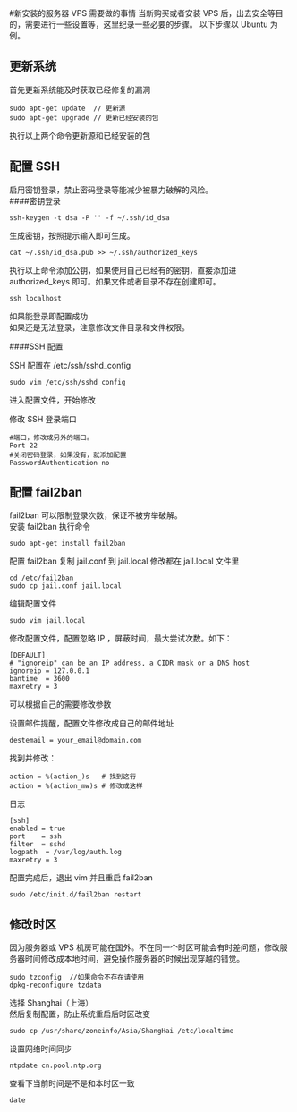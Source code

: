 #新安装的服务器 VPS 需要做的事情
当新购买或者安装 VPS 后，出去安全等目的，需要进行一些设置等，这里纪录一些必要的步骤。
以下步骤以 Ubuntu 为例。

更新系统
----
首先更新系统能及时获取已经修复的漏洞  

```
sudo apt-get update  // 更新源
sudo apt-get upgrade // 更新已经安装的包
```

执行以上两个命令更新源和已经安装的包  

配置 SSH
-----
启用密钥登录，禁止密码登录等能减少被暴力破解的风险。  
####密钥登录

```
ssh-keygen -t dsa -P '' -f ~/.ssh/id_dsa
```

生成密钥，按照提示输入即可生成。


```
cat ~/.ssh/id_dsa.pub >> ~/.ssh/authorized_keys
```

执行以上命令添加公钥，如果使用自己已经有的密钥，直接添加进 authorized_keys 即可。如果文件或者目录不存在创建即可。

```
ssh localhost
```
如果能登录即配置成功  
如果还是无法登录，注意修改文件目录和文件权限。

####SSH 配置

SSH 配置在 /etc/ssh/sshd_config  

```
sudo vim /etc/ssh/sshd_config
```
进入配置文件，开始修改  

修改 SSH 登录端口

```
#端口，修改成另外的端口。
Port 22
#关闭密码登录，如果没有，就添加配置
PasswordAuthentication no  
```

配置 fail2ban
----

fail2ban 可以限制登录次数，保证不被穷举破解。  
安装 fail2ban 执行命令

```
sudo apt-get install fail2ban
```

配置 fail2ban 复制 jail.conf 到 jail.local 修改都在 jail.local 文件里

```
cd /etc/fail2ban
sudo cp jail.conf jail.local
```

编辑配置文件

```
sudo vim jail.local
```

修改配置文件，配置忽略 IP ，屏蔽时间，最大尝试次数。如下：

```
[DEFAULT]
# "ignoreip" can be an IP address, a CIDR mask or a DNS host
ignoreip = 127.0.0.1
bantime  = 3600
maxretry = 3
```
可以根据自己的需要修改参数  

设置邮件提醒，配置文件修改成自己的邮件地址  

```
destemail = your_email@domain.com
```

找到并修改：

```
action = %(action_)s   # 找到这行
action = %(action_mw)s # 修改成这样
```

日志

```
[ssh]
enabled = true
port    = ssh
filter  = sshd
logpath  = /var/log/auth.log
maxretry = 3
```

配置完成后，退出 vim 并且重启 fail2ban

```
sudo /etc/init.d/fail2ban restart
```

修改时区
----
因为服务器或 VPS 机房可能在国外。不在同一个时区可能会有时差问题，修改服务器时间修改成本地时间，避免操作服务器的时候出现穿越的错觉。  

```
sudo tzconfig  //如果命令不存在请使用
dpkg-reconfigure tzdata  
```
选择 Shanghai（上海）  
然后复制配置，防止系统重启后时区改变  

```
sudo cp /usr/share/zoneinfo/Asia/ShangHai /etc/localtime
```

设置网络时间同步

```
ntpdate cn.pool.ntp.org
```
查看下当前时间是不是和本时区一致  

```
date
```
